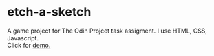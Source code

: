 # etch-a-sketch

A game project for The Odin Projcet task assigment. I use HTML, CSS, Javascript.  
Click for [demo.](https://odin-project-curriculum.vercel.app/etch-a-sketch/index.html)  

